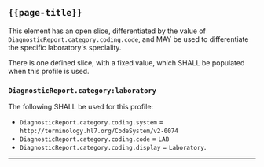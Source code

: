 ## `{{page-title}}`

This element has an open slice, differentiated by the value of <code>DiagnosticReport.category.coding.code</code>, and MAY be used to differentiate the specific laboratory's speciality.

There is one defined slice, with a fixed value, which SHALL be populated when this profile is used.

### `DiagnosticReport.category:laboratory`
The following SHALL be used for this profile:
- `DiagnosticReport.category.coding.system` = `http://terminology.hl7.org/CodeSystem/v2-0074`
- `DiagnosticReport.category.coding.code` = `LAB`
- `DiagnosticReport.category.coding.display` = `Laboratory`.

---